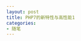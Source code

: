 ```yaml
---
layout: post
title: PHP7的新特性与高性能1
categories:
- 随笔
---
```


<div>
<object classid="CLSID:6BF52A52-394A-11d3-B153-00C04F79FAA6" width="330" height="314" align="middle" id="player">
<param name="AutoStart" value="true" />
<param name="Balance" value="0" />
<param name="enabled" value="-1" />
<param name="EnableContextMenu" value="-1" />
<param name="url" value="/video/1-1 PHP7的新特性与高性能1.mp4" />
<param name="PlayCount" value="1" />
<param name="rate" value="1" />
<param name="currentPosition" value="0" />
<param name="currentMarker" value="0" />
<param name="defaultFrame" value="" />
<param name="invokeURLs" value="0" />
<param name="baseURL" value="" />
<param name="stretchToFit" value="0" />
<param name="volume" value="50" />
<param name="mute" value="0" />
<param name="uiMode" value="Full" />
<param name="windowlessVideo" value="0" />
<param name="fullScreen" value="0" />
<param name="enableErrorDialogs" value="-1" />
<param name="SAMIStyle" value="value" />
<param name="SAMILang" value="value" />
<param name="SAMIFilename" value="value" />
</object>
</div>

